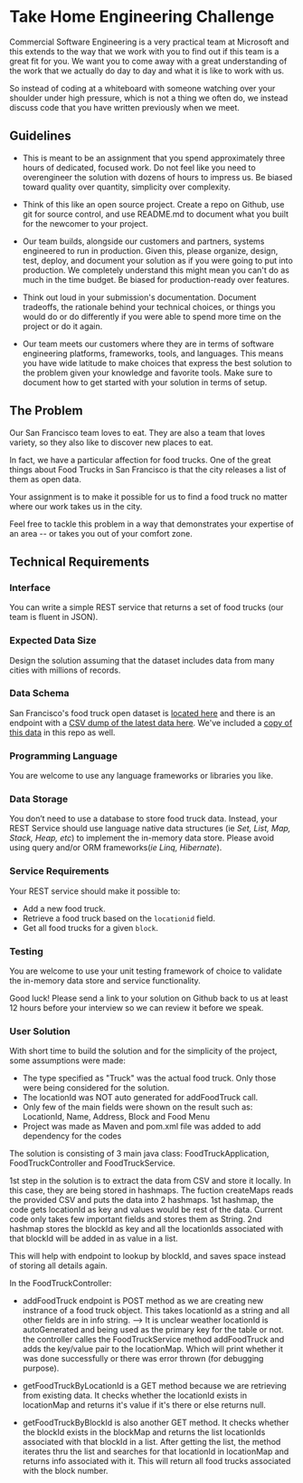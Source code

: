 # Take Home Engineering Challenge

Commercial Software Engineering is a very practical team at Microsoft and this extends to the way that we work with you to find out if this team is a great fit for you. We want you to come away with a great understanding of the work that we actually do day to day and what it is like to work with us.

So instead of coding at a whiteboard with someone watching over your shoulder under high pressure, which is not a thing we often do, we instead discuss code that you have written previously when we meet.

## Guidelines

-   This is meant to be an assignment that you spend approximately three hours of dedicated, focused work. Do not feel like you need to overengineer the solution with dozens of hours to impress us. Be biased toward quality over quantity, simplicity over complexity.

-   Think of this like an open source project. Create a repo on Github, use git for source control, and use README.md to document what you built for the newcomer to your project.

-   Our team builds, alongside our customers and partners, systems engineered to run in production. Given this, please organize, design, test, deploy, and document your solution as if you were going to put into production. We completely understand this might mean you can't do as much in the time budget. Be biased for production-ready over features.

-   Think out loud in your submission's documentation. Document tradeoffs, the rationale behind your technical choices, or things you would do or do differently if you were able to spend more time on the project or do it again.

-   Our team meets our customers where they are in terms of software engineering platforms, frameworks, tools, and languages. This means you have wide latitude to make choices that express the best solution to the problem given your knowledge and favorite tools. Make sure to document how to get started with your solution in terms of setup.

## The Problem

Our San Francisco team loves to eat. They are also a team that loves variety, so they also like to discover new places to eat.

In fact, we have a particular affection for food trucks. One of the great things about Food Trucks in San Francisco is that the city releases a list of them as open data.

Your assignment is to make it possible for us to find a food truck no matter where our work takes us in the city.

Feel free to tackle this problem in a way that demonstrates your expertise of an area -- or takes you out of your comfort zone.

## Technical Requirements

### Interface

You can write a simple REST service that returns a set of food trucks (our team is fluent in JSON).

### Expected Data Size

Design the solution assuming that the dataset includes data from many cities with millions of records.

### Data Schema

San Francisco's food truck open dataset is [located here](https://data.sfgov.org/Economy-and-Community/Mobile-Food-Facility-Permit/rqzj-sfat/data) and there is an endpoint with a [CSV dump of the latest data here](https://data.sfgov.org/api/views/rqzj-sfat/rows.csv). We've included a [copy of this data](./Mobile_Food_Facility_Permit.csv) in this repo as well.

### Programming Language 

You are welcome to use any language frameworks or libraries you like. 

### Data Storage

You don’t need to use a database to store food truck data. Instead, your REST Service should use language native data structures (ie _Set, List, Map, Stack, Heap, etc_) to implement the in-memory data store. Please avoid using query and/or ORM frameworks(_ie Linq, Hibernate_).

### Service Requirements

Your REST service should make it possible to:

- Add a new food truck.
- Retrieve a food truck based on the `locationid` field.
- Get all food trucks for a given `block`.

### Testing

You are welcome to use your unit testing framework of choice to validate the in-memory data store and service functionality.

Good luck! Please send a link to your solution on Github back to us at least 12 hours before your interview so we can review it before we speak.

### User Solution

With short time to build the solution and for the simplicity of the project, some assumptions were made:
  - The type specified as "Truck" was the actual food truck. Only those were being considered for the solution.
  - The locationId was NOT auto generated for addFoodTruck call.
  - Only few of the main fields were shown on the result such as: LocationId, Name, Address, Block and Food Menu
  - Project was made as Maven and pom.xml file was added to add dependency for the codes
  
 The solution is consisting of 3 main java class: FoodTruckApplication, FoodTruckController and FoodTruckService.
 
 1st step in the solution is to extract the data from CSV and store it locally. In this case, they are being stored in hashmaps.
 The fuction createMaps reads the provided CSV and puts the data into 2 hashmaps.
 1st hashmap, the code gets locationId as key and values would be rest of the data. Current code only takes few important fields and stores them as String.
 2nd hashmap stores the blockId as key and all the locationIds associated with that blockId will be added in as value in a list.
 
 This will help with endpoint to lookup by blockId, and saves space instead of storing all details again.
 
 
 In the FoodTruckController:
  - addFoodTruck endpoint is POST method as we are creating new instrance of a food truck object. This takes locationId as a string and all other fields       are in info string. --> It is unclear weather locationId is autoGenerated and being used as the primary key for the table or not.
    the controller calles the FoodTruckService method addFoodTruck and adds the key/value pair to the locationMap. Which will print whether it was done       successfully or there was error thrown (for debugging purpose).
    
  - getFoodTruckByLocationId is  a GET method because we are retrieving from existing data. It checks whether the locationId exists in locationMap and         returns it's value if it's there or else returns null.
  - getFoodTruckByBlockId is also another GET method. It checks whether the blockId exists in the blockMap and returns the list locationIds associated         with that blockId in a list. After getting the list, the method iterates thru the list and searches for that locationId in locationMap and returns         info associated with it. This will return all food trucks associated with the block number.


  
  
  
  
  
 
 
